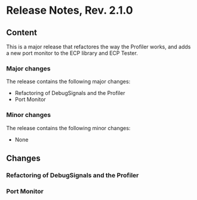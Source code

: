 # Release Notes, Rev. 2.1.0

## Content

This is a major release that refactores the way the Profiler works, and adds a new port monitor to the ECP library and ECP Tester.

### Major changes

The release contains the following major changes:

* Refactoring of DebugSignals and the Profiler
* Port Monitor

### Minor changes

The release contains the following minor changes:

* None

## Changes

### Refactoring of DebugSignals and the Profiler

### Port Monitor
